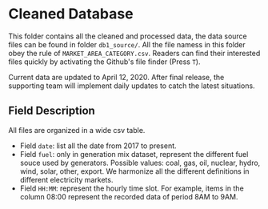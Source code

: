 # Cleaned Database

This folder contains all the cleaned and processed data, the data source files can be found in folder `db1_source/`. All the file namess in this folder obey the rule of `MARKET_AREA_CATEGORY.csv`. Readers can find their interested files quickly by activating the Github's file finder (Press `T`).

Current data are updated to April 12, 2020. After final release, the supporting team will implement daily updates to catch the latest situations.


## Field Description
All files are organized in a wide csv table.
- Field `date`: list all the date from 2017 to present.
- Field `fuel`: only in generation mix dataset, represent the different fuel souce used by generators. Possible values: coal, gas, oil, nuclear, hydro, wind, solar, other, export. We harmonize all the different definitions in different electricity markets.
- Field `HH:MM`: represent the hourly time slot. For example, items in the column 08:00 represent the recorded data of period 8AM to 9AM.
